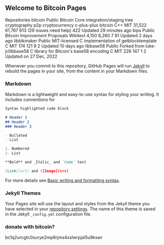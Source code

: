 ## Welcome to Bitcoin Pages
Repositories
bitcoin  Public
Bitcoin Core integration/staging tree
cryptography
p2p
cryptocurrency
c-plus-plus
bitcoin
 C++ MIT   31,522  61,767  613 (29 issues need help)  422 Updated 29 minutes ago
bips  Public
Bitcoin Improvement Proposals
 Wikitext   4,150  6,260  7  81 Updated 2 days ago
libblkmaker  Public
MIT-licensed C implementation of getblocktemplate
 C MIT   174  121  9  2 Updated 10 days ago
libbase58  Public
Forked from luke-jr/libbase58
C library for Bitcoin's base58 encoding
 C MIT   226  147  1  2 Updated on 27 Dec, 2022


Whenever you commit to this repository, GitHub Pages will run [Jekyll](https://jekyllrb.com/) to rebuild the pages in your site, from the content in your Markdown files.

### Markdown

Markdown is a lightweight and easy-to-use syntax for styling your writing. It includes conventions for

```markdown
Syntax highlighted code block

# Header 1
## Header 2
### Header 3

- Bulleted
- List

1. Numbered
2. List

**Bold** and _Italic_ and `Code` text

[Link](url) and ![Image](src)
```

For more details see [Basic writing and formatting syntax](https://docs.github.com/en/github/writing-on-github/getting-started-with-writing-and-formatting-on-github/basic-writing-and-formatting-syntax).

### Jekyll Themes

Your Pages site will use the layout and styles from the Jekyll theme you have selected in your [repository settings](https://github.com/Bitcoin-Foundations/libblkmakers/settings/pages). The name of this theme is saved in the Jekyll `_config.yml` configuration file.

###  donate with bitcoin?

bc1q2urcgtc0surye2mp8rjms4xslwrpjal5u9kswr

